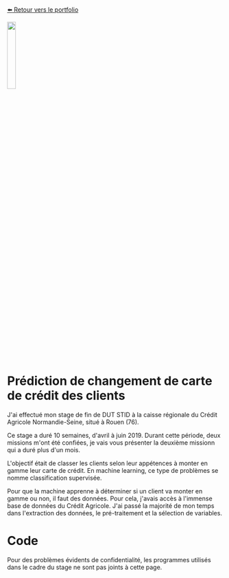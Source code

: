 [:arrow_left: Retour vers le portfolio](https://github.com/ThibaultLanthiez/Portfolio)

<img src="https://www.femmesetchallenges.fr/wp-content/uploads/2019/08/cans-sans-signature-recadre-300x240.png" width="20%" and height="20%"/>

# Prédiction de changement de carte de crédit des clients

J'ai effectué mon stage de fin de DUT STID à la caisse régionale du Crédit Agricole Normandie-Seine, situé à Rouen (76). 

Ce stage a duré 10 semaines, d'avril à juin 2019. Durant cette période, deux missions m'ont été confiées, je vais vous présenter la deuxième missionn qui a duré plus d'un mois.

L'objectif était de classer les clients selon leur appétences à monter en gamme leur carte de crédit. En machine learning, ce type de problèmes se nomme classification supervisée. 

Pour que la machine apprenne à déterminer si un client va monter en gamme ou non, il faut des données. Pour cela, j'avais accès à l'immense base de données du Crédit Agricole. J'ai passé la majorité de mon temps dans l'extraction des données, le pré-traitement et la sélection de variables.

# Code
Pour des problèmes évidents de confidentialité, les programmes utilisés dans le cadre du stage ne sont pas joints à cette page.  
